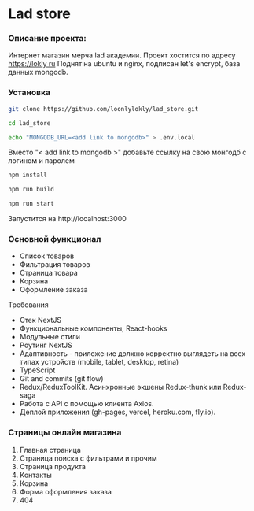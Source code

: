 # Lad store

### Описание проекта:

Интернет магазин мерча lad академии.
Проект хостится по адресу [https://lokly ru](https://lokly.ru)
Поднят на ubuntu и nginx, подписан let's encrypt, база данных mongodb.

### Установка

```bash
git clone https://github.com/loonlylokly/lad_store.git
```
```bash
cd lad_store
```
```bash
echo "MONGODB_URL=<add link to mongodb>" > .env.local
```
Вместо "< add link to mongodb >" добавьте ссылку на свою монгодб с логином и паролем
```bash
npm install
```
```bash
npm run build
```
```bash
npm run start
```

Запустится на http://localhost:3000

### Основной функционал

*   Список товаров
*   Фильтрация товаров
*   Страница товара
*   Корзина
*   Оформление заказа

Требования

*   Стек NextJS
*   Функциональные компоненты, React-hooks
*   Модульные стили
*   Роутинг NextJS
*   Адаптивность - приложение должно корректно выглядеть на всех типах устройств (mobile, tablet, desktop, retina)
*   TypeScript
*   Git and commits (git flow)
*   Redux/ReduxToolKit. Асинхронные экшены Redux-thunk или Redux-saga
*   Работа с API с помощью клиента Axios.
*   Деплой приложения (gh-pages, vercel, heroku.com, fly.io).


### Страницы онлайн магазина

1.  Главная страница
2.  Страница поиска с фильтрами и прочим
3.  Страница продукта
4.  Контакты
5.  Корзина
6.  Форма оформления заказа
7.  404
